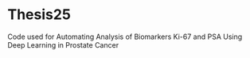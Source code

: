 # Thesis25
Code used for Automating Analysis of Biomarkers Ki-67 and PSA Using Deep Learning in Prostate Cancer

